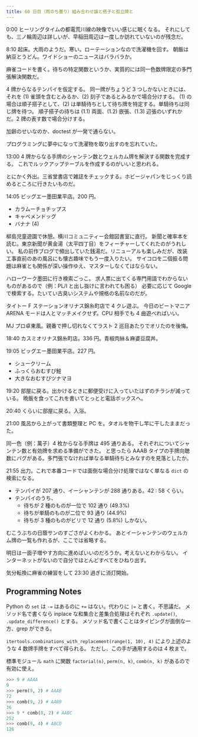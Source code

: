 ```yaml
---
title: 60 日目（雨のち曇り）組み合わせ論と搭子と孤立牌と
---
```


0:00 ヒーリングタイムの都電荒川線の映像でいい感じに眠くなる。
それにしても、三ノ輪周辺は詳しいが、早稲田周辺は一度しか訪れていないのが残念だ。

8:10 起床。大雨のようだ。寒い。ローテーションなので洗濯機を回す。
朝飯は納豆とうどん。ワイドショーのニュースはバラバラか。

麻雀コードを書く。待ちの特定関数というか、実質的には同一色数牌限定の多門張解決関数だ。

4 牌からなるテンパイを仮定する。
同一牌がちょうど 3 つしかないときには、それを (1) 雀頭を含むとみるか、(2) 刻子であるとみるかで場合分けする。
(1) の場合は順子搭子として、(2) は単騎待ちとして待ち牌を特定する。単騎待ちは同じ牌を待つ。
順子搭子の待ちは (1.1) 両面、(1.2) 嵌張、(1.3) 辺張のいずれかだ。2 牌の表す数で場合分けする。

加齢のせいなのか、doctest が一発で通らない。

プログラミングに夢中になって洗濯物を取り出すのを忘れていた。

13:00 4 牌からなる手牌のシャンテン数とウェルカム牌を解決する関数を完成する。
これでルックアップテーブルを作成するのがいいと思われる。

とにかく外出。三省堂書店で雑誌をチェックする。ホビージャパンをじっくり読めるところに行きたいものだ。

14:05 ビッグエー墨田業平店。200 円。

* カラムーチョチップス
* キャベメンドッグ
* バナナ (4)

柳島児童遊園で休憩。横川コミュニティー会館図書室に直行。
新聞と確率本を読む。東京新聞が黄金湯（太平四丁目）をフィーチャーしてくれたのがうれしい。
私の前作ブログで頻出していた銭湯だ。リニューアルも楽しみだが、改装工事直前のあの風呂にも懐古趣味でもう一度入りたい。
サイコロを二個振る問題は麻雀とも関係が深い操作ゆえ、マスターしなくてはならない。

ハローワーク墨田に行き検索ごっこ。
求人票に出てくる専門用語でわからないものがあるので（例：PL/I と出し抜けに言われても困る）
必要に応じて Google で検索する。たいてい古臭いシステムや規格の名前なのだが。

タイトー F ステーションオリナス錦糸町店で 4 クレ遊ぶ。
今日のビートマニア ARENA モードは人とマッチメイクせず。CPU 相手でも 4 曲遊べればいい。

MJ プロ卓東風。親番で押し切れなくてラスト 2 巡目あたりでオリたのを後悔。

18:40 カスミオリナス錦糸町店。336 円。青椒肉絲＆麻婆豆腐丼。

19:05 ビッグエー墨田業平店。227 円。

* シュークリーム
* ふっくらおむすび鮭
* 大きなおむすびツナマヨ

19:20 部屋に戻る。出かけるときに郵便受けに入っていたはずのチラシが減っている。
晩飯を食ってこれを書いてとっとと電話ボックスへ。

20:40 くらいに部屋に戻る。入浴。

21:00 風呂から上がって書類整理と PC を。タオルを物干し竿に干したままだった。

同一色（例：萬子）4 枚からなる手牌は 495 通りある。
それぞれについてシャンテン数と有効牌を求める準備ができた。
と思ったら AAAB タイプの手牌向聴数にバグがある。多門張でなければ単なる単騎待ちとみなすのを見落としたか。

21:55 出力。これで本番コードでは面倒な場合分け処理ではなく単なる `dict` の検索になる。

* テンパイが 207 通り、イーシャンテンが 288 通りある。42 : 58 くらい。
* テンパイのうち、
  * 待ちが 2 種のものが一位で 102 通り (49.3%)
  * 待ちが単騎のものが二位で 93 通り (44.9%)
  * 待ちが 3 種のものがビリで 12 通り (5.8%) しかない。

むこうぶちの日蔭サンのすごさがよくわかる。
あとイーシャンテンのウェルカム牌の一覧も作れるが、ここでは省略する。

明日は一面子増やす方向に進めばいいのだろうか。考えないとわからない。
インターネットがないので自分でほとんどすべてをひねり出す。

気分転換に麻雀の練習をして 23:30 過ぎに消灯開始。

## Programming Notes

Python の `set` は `-=` はあるのに `+=` はない。代わりに `|=` と書く。不思議だ。
メソッド名で書くなら inplace な和集合と差集合処理はそれぞれ `.update()`, `.update_difference()` とする。
メソッド名で書くことはタイピングが面倒な一方、grep ができる。

`itertools.combinations_with_replacement(range(1, 10), 4)` により上述のような 4 数牌手牌をすべて得られる。
ただし、この手が通用するのは 4 枚まで。

標準モジュール `math` に関数 `factorial(n)`, `perm(n, k)`, `comb(n, k)` があるので有効に使え。

```python
>>> 9 # AAAA
9
>>> perm(9, 2) # AAAB
72
>>> comb(9, 2) # AABB
36
>>> 9 * comb(8, 2) # AABC
252
>>> comb(9, 4) # ABCD
126
```
